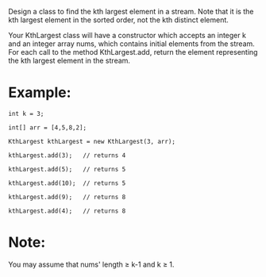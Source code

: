 ﻿﻿Design a class to find the kth largest element in a stream. Note that it is the kth largest element in the sorted order, not the kth distinct element.

Your KthLargest class will have a constructor which accepts an integer k and an integer array nums, which contains initial elements from the stream. For each call to the method KthLargest.add, return the element representing the kth largest element in the stream.

# Example:
```
int k = 3;

int[] arr = [4,5,8,2];

KthLargest kthLargest = new KthLargest(3, arr);

kthLargest.add(3);   // returns 4

kthLargest.add(5);   // returns 5

kthLargest.add(10);  // returns 5

kthLargest.add(9);   // returns 8

kthLargest.add(4);   // returns 8
```
# Note:
You may assume that nums' length ≥ k-1 and k ≥ 1.